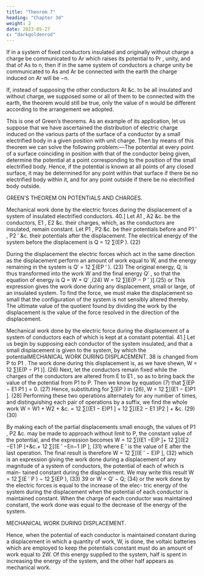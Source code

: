 ```yaml
---
title: "Theorem 7"
heading: "Chapter 3d"
weight: 2
date: 2023-05-27
c: "darkgoldenrod"
---
```




If in a system of fixed conductors insulated and originally without charge a
charge be communicated to Ar which raises its potential to Pr , unity, and
that of As to n, then if in the same system of conductors a charge unity
be communicated to As and Ar be connected with the earth the charge
induced on Ar will be −n.

If, instead of supposing the other conductors At &c. to be all insulated and
without charge, we supposed some or all of them to be connected with the
earth, the theorem would still be true, only the value of n would be different
according to the arrangement we adopted.

This is one of Green’s theorems. As an example of its application, let us suppose that we have ascertained the distribution of electric charge induced on the various parts of the surface of a conductor by a small electrified body in a given position with unit charge. Then by means of this theorem we can solve the following problem:—The potential at every point of a surface coinciding in position with that of the conductor being given, determine the potential at a point corresponding to the position of the small electrified body. Hence, if the potential is known at all points of any closed surface, it may be determined for any point within that surface if there be no electrified body within it, and for any point outside if there be no electrified body outside.


GREEN’S THEOREM ON POTENTIALS AND CHARGES.

Mechanical work done by the electric forces during the displacement of a
system of insulated electrified conductors.
40.] Let A1 , A2 &c. be the conductors, E1 , E2 &c. their charges, which,
as the conductors are insulated, remain constant. Let P1 , P2 &c. be their
potentials before and P1 ′ , P2 ′ &c. their potentials after the displacement. The
electrical energy of the system before the displacement is
Q = 12 ∑(EP ).
(22)

During the displacement the electric forces which act in the same direction
as the displacement perform an amount of work equal to W, and the energy
remaining in the system is
Q′ = 12 ∑(EP ′ ).
(23)
The original energy, Q, is thus transformed into the work W and the final
energy Q′ , so that the equation of energy is
Q = W + Q′ ,(24)
W = 12 ∑[E(P − P ′ )].(25)
or
This expression gives the work done during any displacement, small or large,
of an insulated system. To find the force, we must make the displacement so
small that the configuration of the system is not sensibly altered thereby. The
ultimate value of the quotient found by dividing the work by the displacement
is the value of the force resolved in the direction of the displacement.

Mechanical work done by the electric force during the displacement of a
system of conductors each of which is kept at a constant potential.
41.] Let us begin by supposing each conductor of the system insulated,
and that a small displacement is given to the system, by which the potentialMECHANICAL WORK DURING DISPLACEMENT.
38
is changed from P to P1 . The work done during this displacement is, as we
have shewn,
W = 12 ∑[E(P − P1 )].
(26)
Next, let the conductors remain fixed while the charges of the conductors are
altered from E to E1 , so as to bring back the value of the potential from P1
to P. Then we know by equation (7) that
∑(EP − E1 P1 ) = 0.
(27)
Hence, substituting for ∑(EP ) in (26),
W = 12 ∑[(E1 − E)P1 ].
(28)
Performing these two operations alternately for any number of times, and
distinguishing each pair of operations by a suffix, we find the whole work
W = W1 + W2 + &c.
= 12 ∑[(E1 − E)P1 ] + 12 ∑[(E2 − E1 )P2 ] + &c.
(29)
(30)


By making each of the partial displacements small enough, the values of P1 ,
P2 &c. may be made to approach without limit to P, the constant value of
the potential, and the expression becomes
W = 12 ∑[(E1 −E)P ]+ 12 ∑[(E2 −E1 )P ]+&c.+ 12 ∑[(E ′ −En−1 )P ], (31)
where E ′ is the value of E after the last operation. The final result is therefore
W = 12 ∑[(E ′ − E)P ],
(32)
which is an expression giving the work done during a displacement of any
magnitude of a system of conductors, the potential of each of which is main-
tained constant during the displacement.
We may write this result
W = 12 ∑(E ′ P ) − 12 ∑(EP ),
(33)
39
or
W = Q′ − Q;
(34)
or the work done by the electric forces is equal to the increase of the elec-
tric energy of the system during the displacement when the potential of each
conductor is maintained constant. When the charge of each conductor was
maintained constant, the work done was equal to the decrease of the energy
of the system.

MECHANICAL WORK DURING DISPLACEMENT.

Hence, when the potential of each conductor is maintained constant during
a displacement in which a quantity of work, W, is done, the voltaic batteries
which are employed to keep the potentials constant must do an amount of
work equal to 2W. Of this energy supplied to the system, half is spent in
increasing the energy of the system, and the other half appears as mechanical
work.

